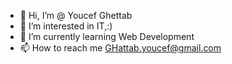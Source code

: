 - 👋 Hi, I’m @ Youcef Ghettab
- 👀 I’m interested in IT,:)
- 🌱 I’m currently learning Web Development
- 📫 How to reach me GHattab.youcef@gmail.com
<!---
Godaas/Godaas is a ✨ special ✨ repository because its `README.md` (this file) appears on your GitHub profile.
You can click the Preview link to take a look at your changes.
--->
